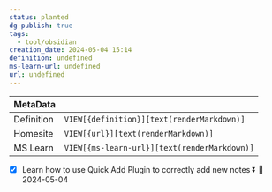 ```yaml
---
status: planted
dg-publish: true
tags:
  - tool/obsidian
creation_date: 2024-05-04 15:14
definition: undefined
ms-learn-url: undefined
url: undefined
---
```

| MetaData   |                                              |
| ---------- | -------------------------------------------- |
| Definition | `VIEW[{definition}][text(renderMarkdown)]`   |
| Homesite   | `VIEW[{url}][text(renderMarkdown)]`          |
| MS Learn   | `VIEW[{ms-learn-url}][text(renderMarkdown)]` |
- [x] Learn how to use Quick Add Plugin to correctly add  new notes ⏬ 🛫 2024-05-04